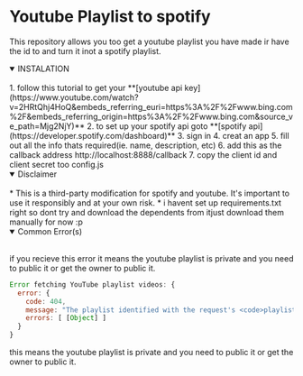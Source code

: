 # Youtube Playlist to spotify

This repository allows you too get a youtube playlist you have made ir have the id to and turn it inot a spotify playlist.


<details open>
<Summary>INSTALATION</Summary>
<br>
1. follow this tutorial to get your **[youtube api key](https://www.youtube.com/watch?v=2HRtQhj4HoQ&embeds_referring_euri=https%3A%2F%2Fwww.bing.com%2F&embeds_referring_origin=https%3A%2F%2Fwww.bing.com&source_ve_path=Mjg2NjY)** 
2. to set up your spotify api goto **[spotify api](https://developer.spotify.com/dashboard)**
3. sign in
4. creat an app
5. fill out all the info thats required(ie. name, description, etc)
6. add this as the callback address http://localhost:8888/callback
7. copy the client id and client secret too config.js
</details>
<details open>
<Summary>Disclaimer</Summary>
<br>
* This is a third-party modification for spotify and youtube.  It's important to use it responsibly and at your own risk.
* i havent set up requirements.txt right so dont try and download the dependents from itjust download them manually for now :p

</details>
<details open>
  
<Summary>Common Error(s)</Summary>
<br>

if you recieve this error it means the youtube playlist is private and you need to public it or get the owner to public it.

```js
Error fetching YouTube playlist videos: {
  error: {
    code: 404,
    message: "The playlist identified with the request's <code>playlistId</code> parameter cannot be found.",
    errors: [ [Object] ]
  }
}
```
this means the youtube playlist is private and you need to public it or get the owner to public it.
</details>


